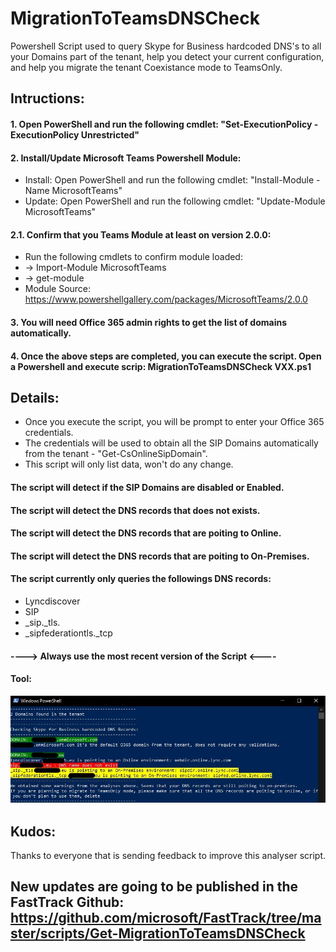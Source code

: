# MigrationToTeamsDNSCheck
Powershell Script used to query Skype for Business hardcoded DNS's to all your Domains part of the tenant, help you detect your current configuration, and help you migrate the tenant Coexistance mode to TeamsOnly.
##  Intructions: 
####  1. Open PowerShell and run the following cmdlet: "Set-ExecutionPolicy -ExecutionPolicy Unrestricted"
####  2. Install/Update Microsoft Teams Powershell Module: 
- Install: Open PowerShell and run the following cmdlet: "Install-Module -Name MicrosoftTeams"
- Update: Open PowerShell and run the following cmdlet: "Update-Module MicrosoftTeams"
####  2.1. Confirm that you Teams Module at least on version 2.0.0:
- Run the following cmdlets to confirm module loaded:
- -> Import-Module MicrosoftTeams
- -> get-module
- Module Source: https://www.powershellgallery.com/packages/MicrosoftTeams/2.0.0
####  3. You will need Office 365 admin rights to get the list of domains automatically.
####  4. Once the above steps are completed, you can execute the script. Open a Powershell and execute scrip: MigrationToTeamsDNSCheck VXX.ps1
####
##  Details: 
- Once you execute the script, you will be prompt to enter your Office 365 credentials.
- The credentials will be used to obtain all the SIP Domains automatically from the tenant - "Get-CsOnlineSipDomain".
- This script will only list data, won't do any change.
#### The script will detect if the SIP Domains are disabled or Enabled.
#### The script will detect the DNS records that does not exists.
#### The script will detect the DNS records that are poiting to Online.
#### The script will detect the DNS records that are poiting to On-Premises.
#### The script currently only queries the followings DNS records:
- Lyncdiscover
- SIP
- _sip._tls.
-  _sipfederationtls._tcp
####
#### ----> Always use the most recent version of the Script <----
#### Tool:
![Tool](https://github.com/tiagoroxo/MigrationToTeamsDNSCheck/blob/main/tool.JPG?raw=true)
##  Kudos:
Thanks to everyone that is sending feedback to improve this analyser script.

## New updates are going to be published in the FastTrack Github: https://github.com/microsoft/FastTrack/tree/master/scripts/Get-MigrationToTeamsDNSCheck
